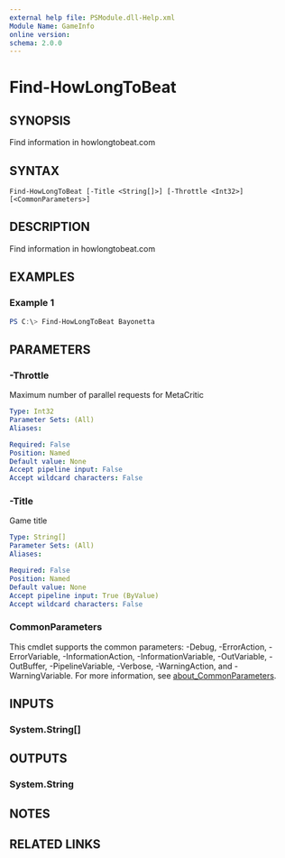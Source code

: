 ```yaml
---
external help file: PSModule.dll-Help.xml
Module Name: GameInfo
online version:
schema: 2.0.0
---
```


# Find-HowLongToBeat

## SYNOPSIS
Find information in howlongtobeat.com

## SYNTAX

```
Find-HowLongToBeat [-Title <String[]>] [-Throttle <Int32>] [<CommonParameters>]
```

## DESCRIPTION
Find information in howlongtobeat.com

## EXAMPLES

### Example 1
```powershell
PS C:\> Find-HowLongToBeat Bayonetta
```

## PARAMETERS

### -Throttle
Maximum number of parallel requests for MetaCritic

```yaml
Type: Int32
Parameter Sets: (All)
Aliases:

Required: False
Position: Named
Default value: None
Accept pipeline input: False
Accept wildcard characters: False
```

### -Title
Game title

```yaml
Type: String[]
Parameter Sets: (All)
Aliases:

Required: False
Position: Named
Default value: None
Accept pipeline input: True (ByValue)
Accept wildcard characters: False
```

### CommonParameters
This cmdlet supports the common parameters: -Debug, -ErrorAction, -ErrorVariable, -InformationAction, -InformationVariable, -OutVariable, -OutBuffer, -PipelineVariable, -Verbose, -WarningAction, and -WarningVariable. For more information, see [about_CommonParameters](http://go.microsoft.com/fwlink/?LinkID=113216).

## INPUTS

### System.String[]
## OUTPUTS

### System.String
## NOTES

## RELATED LINKS
